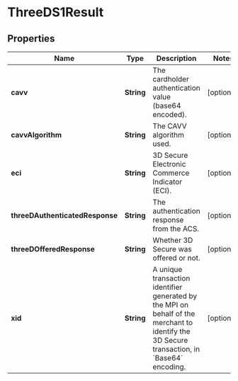 

# ThreeDS1Result


## Properties

| Name | Type | Description | Notes |
|------------ | ------------- | ------------- | -------------|
|**cavv** | **String** | The cardholder authentication value (base64 encoded). |  [optional] |
|**cavvAlgorithm** | **String** | The CAVV algorithm used. |  [optional] |
|**eci** | **String** | 3D Secure Electronic Commerce Indicator (ECI). |  [optional] |
|**threeDAuthenticatedResponse** | **String** | The authentication response from the ACS. |  [optional] |
|**threeDOfferedResponse** | **String** | Whether 3D Secure was offered or not. |  [optional] |
|**xid** | **String** | A unique transaction identifier generated by the MPI on behalf of the merchant to identify the 3D Secure transaction, in &#x60;Base64&#x60; encoding. |  [optional] |



